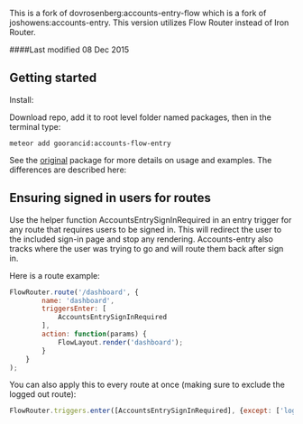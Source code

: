 This is a fork of dovrosenberg:accounts-entry-flow which is a fork of joshowens:accounts-entry. This version utilizes Flow Router instead of Iron Router.

####Last modified 08 Dec 2015

## Getting started

Install:

Download repo, add it to root level folder named packages, then in the terminal type:

```
meteor add goorancid:accounts-flow-entry
```

See the [original](https://github.com/Differential/accounts-entry) package for more details on usage and examples.  The differences are described here:

## Ensuring signed in users for routes

Use the helper function AccountsEntrySignInRequired in an entry trigger for any route that requires users to be signed in.  This will redirect the user to the included sign-in page and stop any rendering. Accounts-entry also tracks where the user was trying to go and will route them back after sign in.

Here is a route example:

````js
FlowRouter.route('/dashboard', {
		name: 'dashboard',
		triggersEnter: [
			AccountsEntrySignInRequired
		],
		action: function(params) {
			FlowLayout.render('dashboard');
		}
	}
);
````

You can also apply this to every route at once (making sure to exclude the logged out route):
````js
FlowRouter.triggers.enter([AccountsEntrySignInRequired], {except: ['loggedOut']});
````
